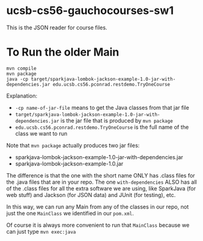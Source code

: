 # ucsb-cs56-gauchocourses-sw1
This is the JSON reader for course files.

# To Run the older Main

```
mvn compile
mvn package
java -cp target/sparkjava-lombok-jackson-example-1.0-jar-with-dependencies.jar edu.ucsb.cs56.pconrad.restdemo.TryOneCourse
```

Explanation:

* `-cp name-of-jar-file` means to get the Java classes from that jar file
* `target/sparkjava-lombok-jackson-example-1.0-jar-with-dependencies.jar` is the jar file that is produced by `mvn package`
* `edu.ucsb.cs56.pconrad.restdemo.TryOneCourse` is the full name of the class we want to run

Note that `mvn package` actually produces two jar files:

* sparkjava-lombok-jackson-example-1.0-jar-with-dependencies.jar
* sparkjava-lombok-jackson-example-1.0.jar

The difference is that the one with the short name ONLY has .class files for the .java files that are
in your repo.   The one `with-dependencies` ALSO has all of the .class files for all the extra software
we are using, like SparkJava (for web stuff) and Jackson (for JSON data) and JUnit (for testing), etc.

In this way, we can run any Main from any of the classes in our repo, not just the one `MainClass` we identified in our `pom.xml`.

Of course it is always more convenient to run that `MainClass` because we can just type `mvn exec:java`
